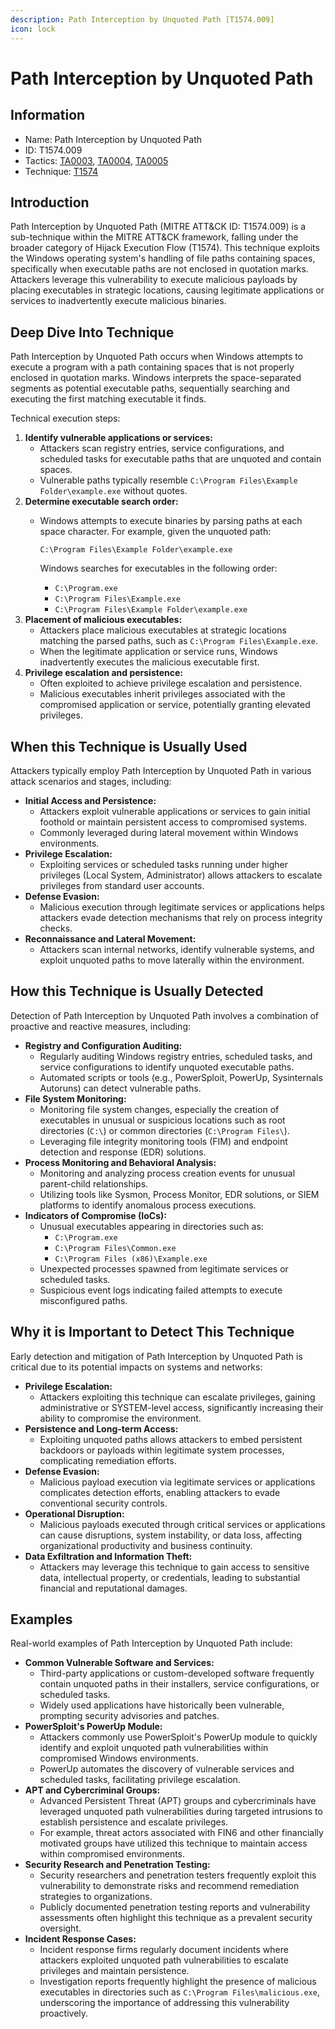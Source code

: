 ```yaml
---
description: Path Interception by Unquoted Path [T1574.009]
icon: lock
---
```


# Path Interception by Unquoted Path

## Information

* Name: Path Interception by Unquoted Path
* ID: T1574.009
* Tactics: [TA0003](../../ta0003/), [TA0004](../../ta0004/), [TA0005](../)
* Technique: [T1574](./)

## Introduction

Path Interception by Unquoted Path (MITRE ATT\&CK ID: T1574.009) is a sub-technique within the MITRE ATT\&CK framework, falling under the broader category of Hijack Execution Flow (T1574). This technique exploits the Windows operating system's handling of file paths containing spaces, specifically when executable paths are not enclosed in quotation marks. Attackers leverage this vulnerability to execute malicious payloads by placing executables in strategic locations, causing legitimate applications or services to inadvertently execute malicious binaries.

## Deep Dive Into Technique

Path Interception by Unquoted Path occurs when Windows attempts to execute a program with a path containing spaces that is not properly enclosed in quotation marks. Windows interprets the space-separated segments as potential executable paths, sequentially searching and executing the first matching executable it finds.

Technical execution steps:

1. **Identify vulnerable applications or services:**
   * Attackers scan registry entries, service configurations, and scheduled tasks for executable paths that are unquoted and contain spaces.
   * Vulnerable paths typically resemble `C:\Program Files\Example Folder\example.exe` without quotes.
2. **Determine executable search order:**
   *   Windows attempts to execute binaries by parsing paths at each space character. For example, given the unquoted path:

       ```
       C:\Program Files\Example Folder\example.exe
       ```

       Windows searches for executables in the following order:

       * `C:\Program.exe`
       * `C:\Program Files\Example.exe`
       * `C:\Program Files\Example Folder\example.exe`
3. **Placement of malicious executables:**
   * Attackers place malicious executables at strategic locations matching the parsed paths, such as `C:\Program Files\Example.exe`.
   * When the legitimate application or service runs, Windows inadvertently executes the malicious executable first.
4. **Privilege escalation and persistence:**
   * Often exploited to achieve privilege escalation and persistence.
   * Malicious executables inherit privileges associated with the compromised application or service, potentially granting elevated privileges.

## When this Technique is Usually Used

Attackers typically employ Path Interception by Unquoted Path in various attack scenarios and stages, including:

* **Initial Access and Persistence:**
  * Attackers exploit vulnerable applications or services to gain initial foothold or maintain persistent access to compromised systems.
  * Commonly leveraged during lateral movement within Windows environments.
* **Privilege Escalation:**
  * Exploiting services or scheduled tasks running under higher privileges (Local System, Administrator) allows attackers to escalate privileges from standard user accounts.
* **Defense Evasion:**
  * Malicious execution through legitimate services or applications helps attackers evade detection mechanisms that rely on process integrity checks.
* **Reconnaissance and Lateral Movement:**
  * Attackers scan internal networks, identify vulnerable systems, and exploit unquoted paths to move laterally within the environment.

## How this Technique is Usually Detected

Detection of Path Interception by Unquoted Path involves a combination of proactive and reactive measures, including:

* **Registry and Configuration Auditing:**
  * Regularly auditing Windows registry entries, scheduled tasks, and service configurations to identify unquoted executable paths.
  * Automated scripts or tools (e.g., PowerSploit, PowerUp, Sysinternals Autoruns) can detect vulnerable paths.
* **File System Monitoring:**
  * Monitoring file system changes, especially the creation of executables in unusual or suspicious locations such as root directories (`C:\`) or common directories (`C:\Program Files\`).
  * Leveraging file integrity monitoring tools (FIM) and endpoint detection and response (EDR) solutions.
* **Process Monitoring and Behavioral Analysis:**
  * Monitoring and analyzing process creation events for unusual parent-child relationships.
  * Utilizing tools like Sysmon, Process Monitor, EDR solutions, or SIEM platforms to identify anomalous process executions.
* **Indicators of Compromise (IoCs):**
  * Unusual executables appearing in directories such as:
    * `C:\Program.exe`
    * `C:\Program Files\Common.exe`
    * `C:\Program Files (x86)\Example.exe`
  * Unexpected processes spawned from legitimate services or scheduled tasks.
  * Suspicious event logs indicating failed attempts to execute misconfigured paths.

## Why it is Important to Detect This Technique

Early detection and mitigation of Path Interception by Unquoted Path is critical due to its potential impacts on systems and networks:

* **Privilege Escalation:**
  * Attackers exploiting this technique can escalate privileges, gaining administrative or SYSTEM-level access, significantly increasing their ability to compromise the environment.
* **Persistence and Long-term Access:**
  * Exploiting unquoted paths allows attackers to embed persistent backdoors or payloads within legitimate system processes, complicating remediation efforts.
* **Defense Evasion:**
  * Malicious payload execution via legitimate services or applications complicates detection efforts, enabling attackers to evade conventional security controls.
* **Operational Disruption:**
  * Malicious payloads executed through critical services or applications can cause disruptions, system instability, or data loss, affecting organizational productivity and business continuity.
* **Data Exfiltration and Information Theft:**
  * Attackers may leverage this technique to gain access to sensitive data, intellectual property, or credentials, leading to substantial financial and reputational damages.

## Examples

Real-world examples of Path Interception by Unquoted Path include:

* **Common Vulnerable Software and Services:**
  * Third-party applications or custom-developed software frequently contain unquoted paths in their installers, service configurations, or scheduled tasks.
  * Widely used applications have historically been vulnerable, prompting security advisories and patches.
* **PowerSploit's PowerUp Module:**
  * Attackers commonly use PowerSploit's PowerUp module to quickly identify and exploit unquoted path vulnerabilities within compromised Windows environments.
  * PowerUp automates the discovery of vulnerable services and scheduled tasks, facilitating privilege escalation.
* **APT and Cybercriminal Groups:**
  * Advanced Persistent Threat (APT) groups and cybercriminals have leveraged unquoted path vulnerabilities during targeted intrusions to establish persistence and escalate privileges.
  * For example, threat actors associated with FIN6 and other financially motivated groups have utilized this technique to maintain access within compromised environments.
* **Security Research and Penetration Testing:**
  * Security researchers and penetration testers frequently exploit this vulnerability to demonstrate risks and recommend remediation strategies to organizations.
  * Publicly documented penetration testing reports and vulnerability assessments often highlight this technique as a prevalent security oversight.
* **Incident Response Cases:**
  * Incident response firms regularly document incidents where attackers exploited unquoted path vulnerabilities to escalate privileges and maintain persistence.
  * Investigation reports frequently highlight the presence of malicious executables in directories such as `C:\Program Files\malicious.exe`, underscoring the importance of addressing this vulnerability proactively.
